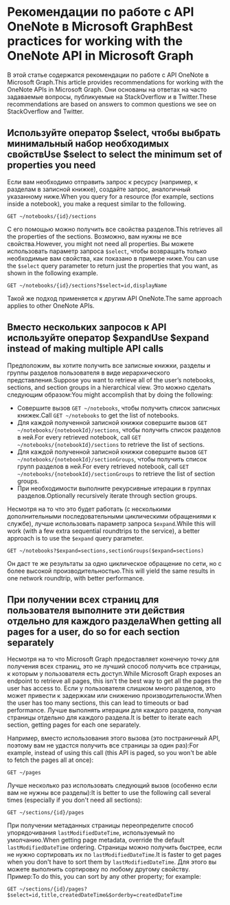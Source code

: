 # <a name="best-practices-for-working-with-the-onenote-api-in-microsoft-graph"></a><span data-ttu-id="a249a-101">Рекомендации по работе с API OneNote в Microsoft Graph</span><span class="sxs-lookup"><span data-stu-id="a249a-101">Best practices for working with the OneNote API in Microsoft Graph</span></span>

<span data-ttu-id="a249a-102">В этой статье содержатся рекомендации по работе с API OneNote в Microsoft Graph.</span><span class="sxs-lookup"><span data-stu-id="a249a-102">This article provides recommendations for working with the OneNote APIs in Microsoft Graph.</span></span> <span data-ttu-id="a249a-103">Они основаны на ответах на часто задаваемые вопросы, публикуемые на StackOverflow и в Twitter.</span><span class="sxs-lookup"><span data-stu-id="a249a-103">These recommendations are based on answers to common questions we see on StackOverflow and Twitter.</span></span>

## <a name="use-select-to-select-the-minimum-set-of-properties-you-need"></a><span data-ttu-id="a249a-104">Используйте оператор $select, чтобы выбрать минимальный набор необходимых свойств</span><span class="sxs-lookup"><span data-stu-id="a249a-104">Use $select to select the minimum set of properties you need</span></span>
<span data-ttu-id="a249a-105">Если вам необходимо отправить запрос к ресурсу (например, к разделам в записной книжке), создайте запрос, аналогичный указанному ниже.</span><span class="sxs-lookup"><span data-stu-id="a249a-105">When you query for a resource (for example, sections inside a notebook), you make a request similar to the following.</span></span>

```http
GET ~/notebooks/{id}/sections
```

<span data-ttu-id="a249a-106">С его помощью можно получить все свойства разделов.</span><span class="sxs-lookup"><span data-stu-id="a249a-106">This retrieves all the properties of the sections.</span></span> <span data-ttu-id="a249a-107">Возможно, вам нужны не все свойства.</span><span class="sxs-lookup"><span data-stu-id="a249a-107">However, you might not need all properties.</span></span> <span data-ttu-id="a249a-108">Вы можете использовать параметр запроса `$select`, чтобы возвращать только необходимые вам свойства, как показано в примере ниже.</span><span class="sxs-lookup"><span data-stu-id="a249a-108">You can use the `$select` query parameter to return just the properties that you want, as shown in the following example.</span></span>

```http
GET ~/notebooks/{id}/sections?$select=id,displayName
```

<span data-ttu-id="a249a-109">Такой же подход применяется к другим API OneNote.</span><span class="sxs-lookup"><span data-stu-id="a249a-109">The same approach applies to other OneNote APIs.</span></span>

## <a name="use-expand-instead-of-making-multiple-api-calls"></a><span data-ttu-id="a249a-110">Вместо нескольких запросов к API используйте оператор $expand</span><span class="sxs-lookup"><span data-stu-id="a249a-110">Use $expand instead of making multiple API calls</span></span>
<span data-ttu-id="a249a-111">Предположим, вы хотите получить все записные книжки, разделы и группы разделов пользователя в виде иерархического представления.</span><span class="sxs-lookup"><span data-stu-id="a249a-111">Suppose you want to retrieve all of the user’s notebooks, sections, and section groups in a hierarchical view.</span></span> <span data-ttu-id="a249a-112">Это можно сделать следующим образом:</span><span class="sxs-lookup"><span data-stu-id="a249a-112">You might accomplish that by doing the following:</span></span>

* <span data-ttu-id="a249a-113">Совершите вызов `GET ~/notebooks`, чтобы получить список записных книжек.</span><span class="sxs-lookup"><span data-stu-id="a249a-113">Call `GET ~/notebooks` to get the list of notebooks.</span></span>
* <span data-ttu-id="a249a-114">Для каждой полученной записной книжки совершите вызов `GET ~/notebooks/{notebookId}/sections`, чтобы получить список разделов в ней.</span><span class="sxs-lookup"><span data-stu-id="a249a-114">For every retrieved notebook, call `GET ~/notebooks/{notebookId}/sections` to retrieve the list of sections.</span></span>
* <span data-ttu-id="a249a-115">Для каждой полученной записной книжки совершите вызов `GET ~/notebooks/{notebookId}/sectionGroups`, чтобы получить список групп разделов в ней.</span><span class="sxs-lookup"><span data-stu-id="a249a-115">For every retrieved notebook, call `GET ~/notebooks/{notebookId}/sectionGroups` to retrieve the list of section groups.</span></span>
* <span data-ttu-id="a249a-116">При необходимости выполните рекурсивные итерации в группах разделов.</span><span class="sxs-lookup"><span data-stu-id="a249a-116">Optionally recursively iterate through section groups.</span></span>

<span data-ttu-id="a249a-117">Несмотря на то что это будет работать (с несколькими дополнительными последовательными циклическими обращениями к службе), лучше использовать параметр запроса `$expand`.</span><span class="sxs-lookup"><span data-stu-id="a249a-117">While this will work (with a few extra sequential roundtrips to the service), a better approach is to use the `$expand` query parameter.</span></span> 

```http
GET ~/notebooks?$expand=sections,sectionGroups($expand=sections)
```

<span data-ttu-id="a249a-118">Он даст те же результаты за одно циклическое обращение по сети, но с более высокой производительностью.</span><span class="sxs-lookup"><span data-stu-id="a249a-118">This will yield the same results in one network roundtrip, with better performance.</span></span>

## <a name="when-getting-all-pages-for-a-user-do-so-for-each-section-separately"></a><span data-ttu-id="a249a-119">При получении всех страниц для пользователя выполните эти действия отдельно для каждого раздела</span><span class="sxs-lookup"><span data-stu-id="a249a-119">When getting all pages for a user, do so for each section separately</span></span>

<span data-ttu-id="a249a-120">Несмотря на то что Microsoft Graph предоставляет конечную точку для получения всех страниц, это не лучший способ получить все страницы, к которым у пользователя есть доступ.</span><span class="sxs-lookup"><span data-stu-id="a249a-120">While Microsoft Graph exposes an endpoint to retrieve all pages, this isn't the best way to get all the pages the user has access to.</span></span> <span data-ttu-id="a249a-121">Если у пользователя слишком много разделов, это может привести к задержкам или снижению производительности.</span><span class="sxs-lookup"><span data-stu-id="a249a-121">When the user has too many sections, this can lead to timeouts or bad performance.</span></span> <span data-ttu-id="a249a-122">Лучше выполнять итерации для каждого раздела, получая страницы отдельно для каждого раздела.</span><span class="sxs-lookup"><span data-stu-id="a249a-122">It is better to iterate each section, getting pages for each one separately.</span></span>

<span data-ttu-id="a249a-123">Например, вместо использования этого вызова (это постраничный API, поэтому вам не удастся получить все страницы за один раз):</span><span class="sxs-lookup"><span data-stu-id="a249a-123">For example, instead of using this call (this API is paged, so you won't be able to fetch the pages all at once):</span></span>

```http
GET ~/pages
```

<span data-ttu-id="a249a-124">Лучше несколько раз использовать следующий вызов (особенно если вам не нужны все разделы):</span><span class="sxs-lookup"><span data-stu-id="a249a-124">It is better to use the following call several times (especially if you don't need all sections):</span></span>

```http
GET ~/sections/{id}/pages
```

<span data-ttu-id="a249a-125">При получении метаданных страницы переопределите способ упорядочивания `lastModifiedDateTime`, используемый по умолчанию.</span><span class="sxs-lookup"><span data-stu-id="a249a-125">When getting page metadata, override the default `lastModifiedDateTime` ordering.</span></span> <span data-ttu-id="a249a-126">Страницы можно получить быстрее, если не нужно сортировать их по `lastModifiedDateTime`.</span><span class="sxs-lookup"><span data-stu-id="a249a-126">It is faster to get pages when you don't have to sort them by `lastModifiedDateTime`.</span></span> <span data-ttu-id="a249a-127">Для этого вы можете выполнить сортировку по любому другому свойству. Пример:</span><span class="sxs-lookup"><span data-stu-id="a249a-127">To do this, you can sort by any other property; for example:</span></span>

```http
GET ~/sections/{id}/pages?$select=id,title,createdDateTime&$orderby=createdDateTime
```
